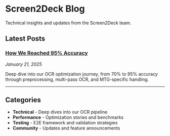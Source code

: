# Screen2Deck Blog

Technical insights and updates from the Screen2Deck team.

## Latest Posts

### [How We Reached 95% Accuracy](01-how-we-hit-95.md)
*January 21, 2025*

Deep dive into our OCR optimization journey, from 70% to 95% accuracy through preprocessing, multi-pass OCR, and MTG-specific handling.

---

## Categories

- **Technical** - Deep dives into our OCR pipeline
- **Performance** - Optimization stories and benchmarks
- **Testing** - E2E framework and validation strategies
- **Community** - Updates and feature announcements